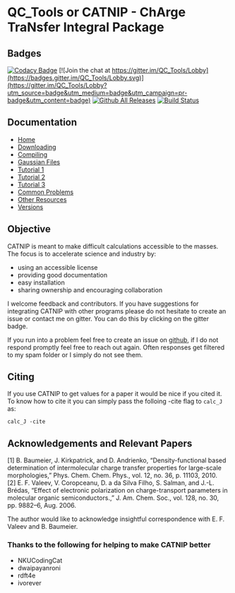 # QC_Tools or CATNIP - ChArge TraNsfer Integral Package

## Badges

[![Codacy Badge](https://api.codacy.com/project/badge/Grade/bb8543f475c64968871b7109879b1f0a)](https://app.codacy.com/app/JoshuaSBrown/QC_Tools?utm_source=github.com&utm_medium=referral&utm_content=JoshuaSBrown/QC_Tools&utm_campaign=Badge_Grade_Dashboard)
[![Join the chat at https://gitter.im/QC_Tools/Lobby](https://badges.gitter.im/QC_Tools/Lobby.svg)](https://gitter.im/QC_Tools/Lobby?utm_source=badge&utm_medium=badge&utm_campaign=pr-badge&utm_content=badge)
[![Github All Releases](https://img.shields.io/github/downloads/JoshuaSBrown/QC_Tools/total.svg)]()
[![Build Status](https://travis-ci.org/JoshuaSBrown/QC_Tools.svg?branch=master)](https://travis-ci.org/JoshuaSBrown/QC_Tools)

## Documentation

 * [Home](https://github.com/JoshuaSBrown/QC_Tools/wiki)
 * [Downloading](https://github.com/JoshuaSBrown/QC_Tools/wiki/1.-Downloading)
 * [Compiling](https://github.com/JoshuaSBrown/QC_Tools/wiki/2.-Compiling)
 * [Gaussian Files](https://github.com/JoshuaSBrown/QC_Tools/wiki/3.-Gaussian-Files)
 * [Tutorial 1](https://github.com/JoshuaSBrown/QC_Tools/wiki/4.-Tutorial-1)
 * [Tutorial 2](https://github.com/JoshuaSBrown/QC_Tools/wiki/5.-Tutorial-2)
 * [Tutorial 3](https://github.com/JoshuaSBrown/QC_Tools/wiki/6.-Tutorial-3)
 * [Common Problems](https://github.com/JoshuaSBrown/QC_Tools/wiki/7.-Common-Problems)
 * [Other Resources](https://github.com/JoshuaSBrown/QC_Tools/wiki/8.-Other-Resources)
 * [Versions](https://github.com/JoshuaSBrown/QC_Tools/wiki/9.-Versions)

## Objective

CATNIP is meant to make difficult calculations accessible to the masses. The focus is to accelerate science and industry by:
 * using an accessible license
 * providing good documentation
 * easy installation
 * sharing ownership and encouraging collaboration
 
I welcome feedback and contributors. If you have suggestions for integrating CATNIP with other programs please do not hesitate to create an issue or contact me on gitter. You can do this by clicking on the gitter badge.

If you run into a problem feel free to create an issue on [github](https://github.com/JoshuaSBrown/QC_Tools/issues), if I do not respond promptly feel free to reach out again. Often responses get filtered to my spam folder or I simply do not see them.

## Citing

If you use CATNIP to get values for a paper it would be nice if you cited it. To know how to cite it you can simply pass the folloing -cite flag to `calc_J` as:

```calc_J -cite```

## Acknowledgements and Relevant Papers

[1]	B. Baumeier, J. Kirkpatrick, and D. Andrienko, “Density-functional based determination of intermolecular charge transfer properties for large-scale morphologies,” Phys. Chem. Chem. Phys., vol. 12, no. 36, p. 11103, 2010.  
[2]	E. F. Valeev, V. Coropceanu, D. a da Silva Filho, S. Salman, and J.-L. Brédas, “Effect of electronic polarization on charge-transport parameters in molecular organic semiconductors.,” J. Am. Chem. Soc., vol. 128, no. 30, pp. 9882–6, Aug. 2006.  

The author would like to acknowledge insightful correspondence with E. F. Valeev and B. Baumeier. 

### Thanks to the following for helping to make CATNIP better

* NKUCodingCat 
* dwaipayanroni
* rdft4e
* ivorever
